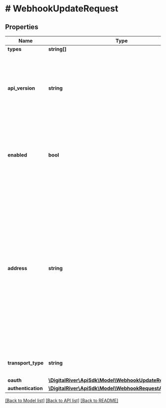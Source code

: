 # # WebhookUpdateRequest

## Properties

Name | Type | Description | Notes
------------ | ------------- | ------------- | -------------
**types** | **string[]** |  | [optional] 
**api_version** | **string** | Indicates whether to use the current, default version of the API or the version specified by YYYY-MM-DD. | [optional] [default to 'default']
**enabled** | **bool** | Indicate that webhook is enabled and receives notifications or is not enabled and does not receive notifications | [optional] [default to true]
**address** | **string** | URL of the webhook endpoint on your server you have set up to receive webhook notifications. Webhook data is sent as JSON in the POST request body. The full event details are included and can be used directly, after parsing the JSON into an Event object. | [optional] 
**transport_type** | **string** |  | [optional] [default to 'HTTP']
**oauth** | [**\DigitalRiver\ApiSdk\Model\WebhookUpdateRequestOauth**](WebhookUpdateRequestOauth.md) |  | [optional] 
**authentication** | [**\DigitalRiver\ApiSdk\Model\WebhookRequestAuthentication**](WebhookRequestAuthentication.md) |  | [optional] 

[[Back to Model list]](../../README.md#documentation-for-models) [[Back to API list]](../../README.md#documentation-for-api-endpoints) [[Back to README]](../../README.md)


